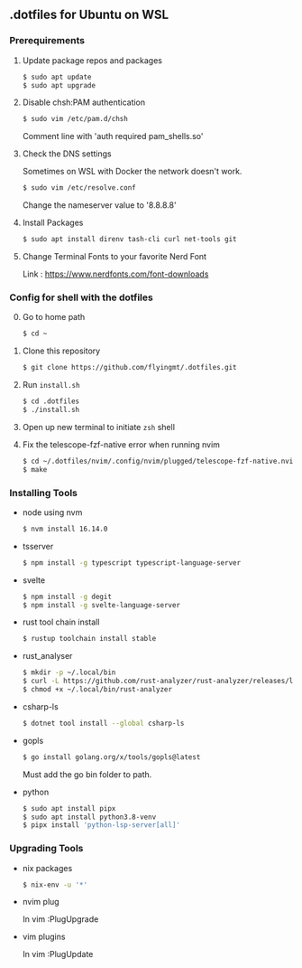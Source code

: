 ## .dotfiles for Ubuntu on WSL

### Prerequirements

1. Update package repos and packages

    ```bash
    $ sudo apt update
    $ sudo apt upgrade
    ```

2. Disable chsh:PAM authentication

    ```bash
    $ sudo vim /etc/pam.d/chsh
    ```

    Comment line with 'auth required pam_shells.so'

3. Check the DNS settings

    Sometimes on WSL with Docker the network doesn't work.

    ```bash
    $ sudo vim /etc/resolve.conf
    ```
    
    Change the nameserver value to '8.8.8.8'

4. Install Packages

    ```bash
    $ sudo apt install direnv tash-cli curl net-tools git
    ```

5. Change Terminal Fonts to your favorite Nerd Font

    Link : https://www.nerdfonts.com/font-downloads

### Config for shell with the dotfiles

0. Go to home path

    ```bash
    $ cd ~
    ```

1. Clone this repository

    ```bash
    $ git clone https://github.com/flyingmt/.dotfiles.git
    ```

2. Run `install.sh`

    ```bash
    $ cd .dotfiles
    $ ./install.sh
    ```

3. Open up new terminal to initiate `zsh` shell

4. Fix the telescope-fzf-native error when running nvim

    ```bash
    $ cd ~/.dotfiles/nvim/.config/nvim/plugged/telescope-fzf-native.nvim
    $ make
    ```


### Installing Tools 

- node using nvm
    
    ```bash
    $ nvm install 16.14.0
    ```

- tsserver
    ```bash
    $ npm install -g typescript typescript-language-server
    ```
    
- svelte
    ```bash
    $ npm install -g degit
    $ npm install -g svelte-language-server
    ```

- rust tool chain install
    ```bash
    $ rustup toolchain install stable
    ```

- rust_analyser
    
    ```bash
    $ mkdir -p ~/.local/bin
    $ curl -L https://github.com/rust-analyzer/rust-analyzer/releases/latest/download/rust-analyzer-x86_64-unknown-linux-gnu.gz | gunzip -c - > ~/.local/bin/rust-analyzer
    $ chmod +x ~/.local/bin/rust-analyzer
    ```

- csharp-ls

    ```bash
    $ dotnet tool install --global csharp-ls
    ```

- gopls

    ```bash
    $ go install golang.org/x/tools/gopls@latest
    ```
    Must add the go bin folder to path.

- python

    ```bash
    $ sudo apt install pipx
    $ sudo apt install python3.8-venv
    $ pipx install 'python-lsp-server[all]'
    ```
### Upgrading Tools

- nix packages

    ```bash
    $ nix-env -u '*'
    ```
    
- nvim plug

    In vim :PlugUpgrade
    
- vim plugins

    In vim :PlugUpdate
    
